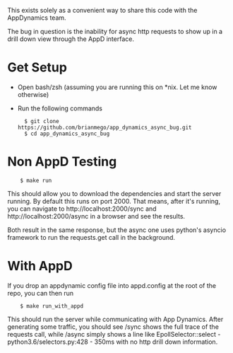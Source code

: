 This exists solely as a convenient way to share this code with the AppDynamics team.

The bug in question is the inability for async http requests to show up in a drill down
view through the AppD interface.

Get Setup
=========

- Open bash/zsh (assuming you are running this on *nix. Let me know otherwise)
- Run the following commands

        $ git clone https://github.com/brianmego/app_dynamics_async_bug.git
        $ cd app_dynamics_async_bug

Non AppD Testing
================

        $ make run

This should allow you to download the dependencies and start the server running. By default
this runs on port 2000. That means, after it's running, you can navigate to
http://localhost:2000/sync and http://localhost:2000/async in a browser and
see the results.

Both result in the same response, but the async one uses python's asyncio framework
to run the requests.get call in the background.


With AppD
=========

If you drop an appdynamic config file into appd.config at the root of the repo, you can then run

        $ make run_with_appd

This should run the server while communicating with App Dynamics. After generating some traffic,
you should see /sync shows the full trace of the requests call, while /async simply shows
a line like EpollSelector::select - python3.6/selectors.py:428 - 350ms with no http drill
down information.

